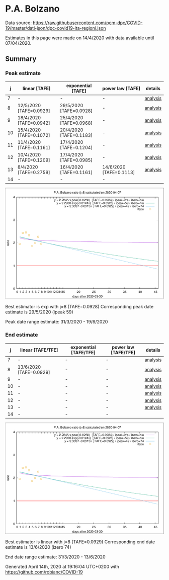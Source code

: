 # P.A. Bolzano


Data source: https://raw.githubusercontent.com/pcm-dpc/COVID-19/master/dati-json/dpc-covid19-ita-regioni.json

Estimates in this page were made on 14/4/2020 with data available until 07/04/2020.


## Summary 

### Peak estimate 
|j|linear [TAFE]|exponential [TAFE]|power law [TAFE]|details|
|---|----|-----------|---------|-------|
|7|-|-|-|[analysis](COVID-19_p.a._bolzano_j7_2020-04-07.md)|
|8|12/5/2020 [TAFE=0.0929]|29/5/2020 [TAFE=0.0928]|-|[analysis](COVID-19_p.a._bolzano_j8_2020-04-07.md)|
|9|18/4/2020 [TAFE=0.0942]|25/4/2020 [TAFE=0.0968]|-|[analysis](COVID-19_p.a._bolzano_j9_2020-04-07.md)|
|10|15/4/2020 [TAFE=0.1072]|20/4/2020 [TAFE=0.1183]|-|[analysis](COVID-19_p.a._bolzano_j10_2020-04-07.md)|
|11|11/4/2020 [TAFE=0.1161]|17/4/2020 [TAFE=0.1204]|-|[analysis](COVID-19_p.a._bolzano_j11_2020-04-07.md)|
|12|10/4/2020 [TAFE=0.1209]|17/4/2020 [TAFE=0.0985]|-|[analysis](COVID-19_p.a._bolzano_j12_2020-04-07.md)|
|13|8/4/2020 [TAFE=0.2759]|16/4/2020 [TAFE=0.1161]|14/6/2020 [TAFE=0.1113]|[analysis](COVID-19_p.a._bolzano_j13_2020-04-07.md)|
|14|-|-|-||

![best peak estimate](COVID-19_p.a._bolzano_j8_2020-04-07.png)

Best estimator is exp with j=8 (TAFE=0.0928)
Corresponding peak date estimate is 29/5/2020 (ipeak 59)


Peak date range estimate: 31/3/2020 - 19/6/2020

### End estimate 
|j|linear [TAFE/TFE]|exponential [TAFE/TFE]|power law [TAFE/TFE]|details|
|---|----|-----------|---------|-------|
|7|-|-|-|[analysis](COVID-19_p.a._bolzano_j7_2020-04-07.md)|
|8|13/6/2020 [TAFE=0.0929]|-|-|[analysis](COVID-19_p.a._bolzano_j8_2020-04-07.md)|
|9|-|-|-|[analysis](COVID-19_p.a._bolzano_j9_2020-04-07.md)|
|10|-|-|-|[analysis](COVID-19_p.a._bolzano_j10_2020-04-07.md)|
|11|-|-|-|[analysis](COVID-19_p.a._bolzano_j11_2020-04-07.md)|
|12|-|-|-|[analysis](COVID-19_p.a._bolzano_j12_2020-04-07.md)|
|13|-|-|-|[analysis](COVID-19_p.a._bolzano_j13_2020-04-07.md)|
|14|-|-|-||

![best zero estimate](COVID-19_p.a._bolzano_j8_2020-04-07.png)

Best estimator is linear with j=8 (TAFE=0.0929)
Corresponding end date estimate is 13/6/2020 (izero 74)


End date range estimate: 31/3/2020 - 13/6/2020

Generated April 14th, 2020 at 19:16:04 UTC+0200 with https://github.com/robianc/COVID-19
